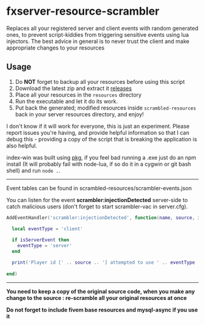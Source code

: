 # fxserver-resource-scrambler
Replaces all your registered server and client events with random generated ones, to prevent script-kiddies from triggering sensitive events using lua injectors.
The best advice in general is to never trust the client and make appropriate changes to your resources

## Usage
1. Do **NOT** forget to backup all your resources before using this script
2. Download the latest zip and extract it [releases](https://github.com/indilo53/fxserver-resource-scrambler/releases/latest)
3. Place all your resources in the `resources` directory
4. Run the executable and let it do its work.
5. Put back the generated; modified resources inside `scrambled-resources` back in your server resources directory, and enjoy!

I don't know if it will work for everyone, this is just an experiment. Please report issues you're having, and provide helpful information so that I can debug this - providing a copy of the script that is breaking the application is also helpful.

index-win was built using [pkg](https://github.com/zeit/pkg), if you feel bad running a .exe just do an npm install (It will probably fail with node-lua, if so do it in a cygwin or git bash shell) and run ```node .```.

---

Event tables can be found in scrambled-resources/scrambler-events.json

You can listen for the event **scrambler:injectionDetected** server-side to catch malicious users (don't forget to start scrambler-vac in server.cfg).

```lua
AddEventHandler('scrambler:injectionDetected', function(name, source, isServerEvent)

  local eventType = 'client'
  
  if isServerEvent then
    eventType = 'server'
  end

  print('Player id [' .. source .. '] attempted to use ' .. eventType .. ' event [' .. name .. ']')
 
end)
```

---

**You need to keep a copy of the original source code, when you make any change to the source : re-scramble all your original resources at once**

**Do not forget to include fivem base resources and mysql-async if you use it**
